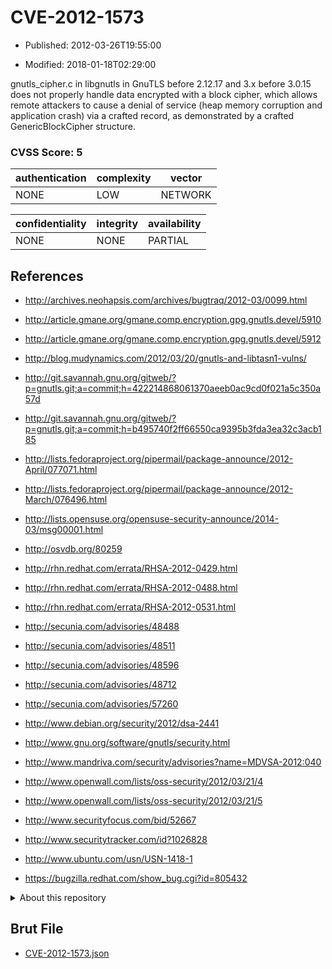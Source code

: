 # CVE-2012-1573

- Published: 2012-03-26T19:55:00

- Modified: 2018-01-18T02:29:00

gnutls_cipher.c in libgnutls in GnuTLS before 2.12.17 and 3.x before 3.0.15 does not properly handle data encrypted with a block cipher, which allows remote attackers to cause a denial of service (heap memory corruption and application crash) via a crafted record, as demonstrated by a crafted GenericBlockCipher structure.

### CVSS Score: **5**

| authentication | complexity | vector |
| --- | --- | --- |
| NONE | LOW | NETWORK |

| confidentiality | integrity | availability |
| --- | --- | --- |
| NONE | NONE | PARTIAL |

## References

* http://archives.neohapsis.com/archives/bugtraq/2012-03/0099.html

* http://article.gmane.org/gmane.comp.encryption.gpg.gnutls.devel/5910

* http://article.gmane.org/gmane.comp.encryption.gpg.gnutls.devel/5912

* http://blog.mudynamics.com/2012/03/20/gnutls-and-libtasn1-vulns/

* http://git.savannah.gnu.org/gitweb/?p=gnutls.git;a=commit;h=422214868061370aeeb0ac9cd0f021a5c350a57d

* http://git.savannah.gnu.org/gitweb/?p=gnutls.git;a=commit;h=b495740f2ff66550ca9395b3fda3ea32c3acb185

* http://lists.fedoraproject.org/pipermail/package-announce/2012-April/077071.html

* http://lists.fedoraproject.org/pipermail/package-announce/2012-March/076496.html

* http://lists.opensuse.org/opensuse-security-announce/2014-03/msg00001.html

* http://osvdb.org/80259

* http://rhn.redhat.com/errata/RHSA-2012-0429.html

* http://rhn.redhat.com/errata/RHSA-2012-0488.html

* http://rhn.redhat.com/errata/RHSA-2012-0531.html

* http://secunia.com/advisories/48488

* http://secunia.com/advisories/48511

* http://secunia.com/advisories/48596

* http://secunia.com/advisories/48712

* http://secunia.com/advisories/57260

* http://www.debian.org/security/2012/dsa-2441

* http://www.gnu.org/software/gnutls/security.html

* http://www.mandriva.com/security/advisories?name=MDVSA-2012:040

* http://www.openwall.com/lists/oss-security/2012/03/21/4

* http://www.openwall.com/lists/oss-security/2012/03/21/5

* http://www.securityfocus.com/bid/52667

* http://www.securitytracker.com/id?1026828

* http://www.ubuntu.com/usn/USN-1418-1

* https://bugzilla.redhat.com/show_bug.cgi?id=805432

<details>
<summary>About this repository</summary> 

  This repository is part of the project [Live Hack CVE](https://github.com/Live-Hack-CVE). Main website can be found [www.live-hack.org](https://www.live-hack.org) 
  
  Made by [Sn0wAlice](https://github.com/Sn0wAlice) for the people that care about security and need to have a feed of the latest CVEs. Hope you enjoy it, don't forget to star the repo and follow me on [Twitter](https://twitter.com/Sn0wAlice) and [Github](https://github.com/Sn0wAlice). And that is my [personnal website](https://www.alice-snow.me/)

  - [Home Page](https://github.com/Live-Hack-CVE)
  - [Framework](https://github.com/Live-Hack-CVE/cve-framework)
  - [CVE database](https://github.com/Live-Hack-CVE/full_database)
  - [Changelog](https://github.com/Live-Hack-CVE/Changelog)
</details>

## Brut File

* [CVE-2012-1573.json](https://raw.githubusercontent.com/Live-Hack-CVE/full_database/main/cves/2012/CVE-2012-1573.json)

